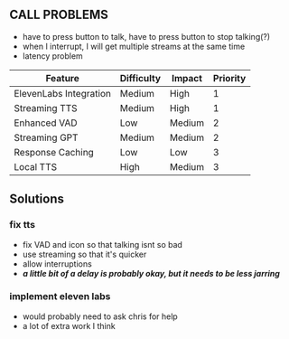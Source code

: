 ## CALL PROBLEMS
* have to press button to talk, have to press button to stop talking(?)
* when I interrupt, I will get multiple streams at the same time
* latency problem

| Feature | Difficulty | Impact | Priority |
|---------|------------|---------|-----------|
| ElevenLabs Integration | Medium | High | 1 |
| Streaming TTS | Medium | High | 1 |
| Enhanced VAD | Low | Medium | 2 |
| Streaming GPT | Medium | Medium | 2 |
| Response Caching | Low | Low | 3 |
| Local TTS | High | Medium | 3 |


## Solutions
### fix tts
* fix VAD and icon so that talking isnt so bad
* use streaming so that it's quicker
* allow interruptions
* ***a little bit of a delay is probably okay, but it needs to be less jarring***

### implement eleven labs
* would probably need to ask chris for help
* a lot of extra work I think